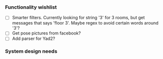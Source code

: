### Functionality wishlist
- [ ] Smarter filters. Currently looking for string '3' for 3 rooms, but get messages that says 'floor 3'. Maybe regex to avoid certain words around '3'?
- [ ] Get pose pictures from facebook?
- [ ] Add parser for Yad2?

### System design needs
